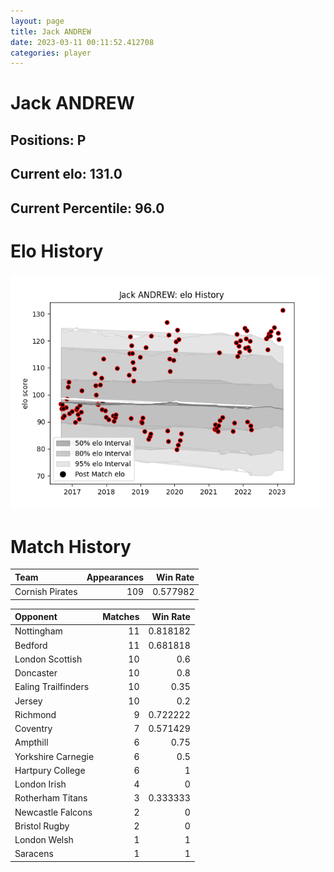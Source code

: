 ```yaml
---  
layout: page  
title: Jack ANDREW  
date: 2023-03-11 00:11:52.412708  
categories: player  
---
```

# Jack ANDREW

## Positions: P

## Current elo: 131.0

## Current Percentile: 96.0

# Elo History


![elo history](history_JackANDREW.png)
# Match History


| Team            |   Appearances |   Win Rate |
|:----------------|--------------:|-----------:|
| Cornish Pirates |           109 |   0.577982 |

| Opponent            |   Matches |   Win Rate |
|:--------------------|----------:|-----------:|
| Nottingham          |        11 |   0.818182 |
| Bedford             |        11 |   0.681818 |
| London Scottish     |        10 |   0.6      |
| Doncaster           |        10 |   0.8      |
| Ealing Trailfinders |        10 |   0.35     |
| Jersey              |        10 |   0.2      |
| Richmond            |         9 |   0.722222 |
| Coventry            |         7 |   0.571429 |
| Ampthill            |         6 |   0.75     |
| Yorkshire Carnegie  |         6 |   0.5      |
| Hartpury College    |         6 |   1        |
| London Irish        |         4 |   0        |
| Rotherham Titans    |         3 |   0.333333 |
| Newcastle Falcons   |         2 |   0        |
| Bristol Rugby       |         2 |   0        |
| London Welsh        |         1 |   1        |
| Saracens            |         1 |   1        |